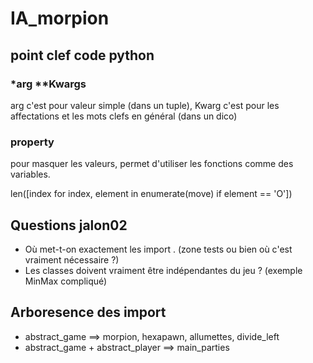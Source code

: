 # IA_morpion

## point clef code python
### \*arg \**Kwargs
arg c'est pour valeur simple (dans un tuple), Kwarg c'est pour les affectations et les mots clefs en général (dans un dico)

### property
pour masquer les valeurs, permet d'utiliser les fonctions comme des variables.

len([index for index, element in enumerate(move) if element == 'O'])

## Questions jalon02
- Où met-t-on exactement les import . (zone tests ou bien où c'est vraiment nécessaire ?)
- Les classes doivent vraiment être indépendantes du jeu ? (exemple MinMax compliqué)

## Arboresence des import
- abstract_game ==> morpion, hexapawn, allumettes, divide_left
- abstract_game + abstract_player ==> main_parties

